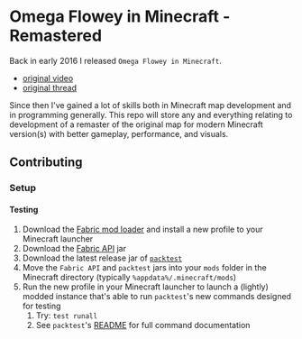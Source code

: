 # Omega Flowey in Minecraft - Remastered

Back in early 2016 I released `Omega Flowey in Minecraft`.

- [original video](https://youtu.be/5Q8OkmrZom8)
- [original thread](https://www.reddit.com/r/Undertale/comments/4a9jht/spoilers_omega_flowey_boss_fight_in_minecraft/)

Since then I've gained a lot of skills both in Minecraft map development and in programming generally. This repo will store any and everything relating to development of a remaster of the original map for modern Minecraft version(s) with better gameplay, performance, and visuals.

## Contributing

### Setup

#### Testing

1. Download the [Fabric mod loader](https://fabricmc.net/) and install a new profile to your Minecraft launcher
2. Download the [Fabric API](https://www.curseforge.com/minecraft/mc-mods/fabric-api/files) jar
3. Download the latest release jar of [`packtest`](https://github.com/misode/packtest/releases)
4. Move the `Fabric API` and `packtest` jars into your `mods` folder in the Minecraft directory (typically `%appdata%/.minecraft/mods`)
5. Run the new profile in your Minecraft launcher to launch a (lightly) modded instance that's able to run `packtest`'s new commands designed for testing
   1. Try: `test runall`
   2. See `packtest`'s [README](https://github.com/misode/packtest) for full command documentation
